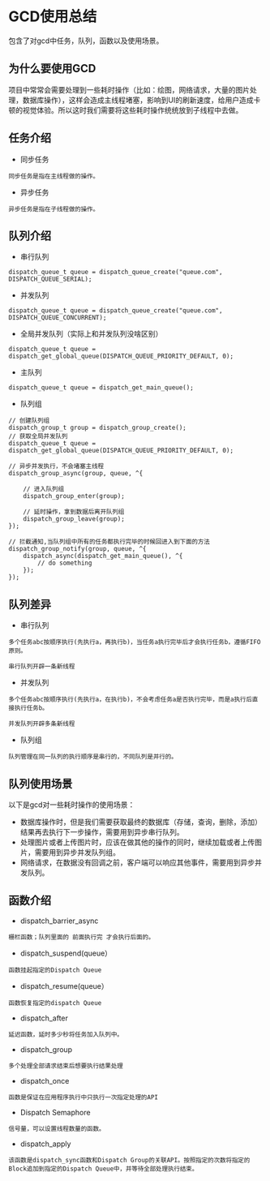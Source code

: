 # GCD使用总结
包含了对gcd中任务，队列，函数以及使用场景。
## 为什么要使用GCD
项目中常常会需要处理到一些耗时操作（比如：绘图，网络请求，大量的图片处理，数据库操作），这样会造成主线程堵塞，影响到UI的刷新速度，给用户造成卡顿的视觉体验。所以这时我们需要将这些耗时操作统统放到子线程中去做。
## 任务介绍
* 同步任务
```
同步任务是指在主线程做的操作。
```
* 异步任务
```
异步任务是指在子线程做的操作。
```
## 队列介绍
*   串行队列
```
dispatch_queue_t queue = dispatch_queue_create("queue.com", DISPATCH_QUEUE_SERIAL);
```
*   并发队列
```
dispatch_queue_t queue = dispatch_queue_create("queue.com", DISPATCH_QUEUE_CONCURRENT);
```
*   全局并发队列（实际上和并发队列没啥区别）
```
dispatch_queue_t queue = dispatch_get_global_queue(DISPATCH_QUEUE_PRIORITY_DEFAULT, 0);
```
*   主队列
```
dispatch_queue_t queue = dispatch_get_main_queue();
```
*   队列组
```
// 创建队列组
dispatch_group_t group = dispatch_group_create();
// 获取全局并发队列
dispatch_queue_t queue = dispatch_get_global_queue(DISPATCH_QUEUE_PRIORITY_DEFAULT, 0);

// 异步并发执行，不会堵塞主线程
dispatch_group_async(group, queue, ^{

    // 进入队列组
    dispatch_group_enter(group);

    // 延时操作，拿到数据后离开队列组
    dispatch_group_leave(group);
});

// 拦截通知,当队列组中所有的任务都执行完毕的时候回进入到下面的方法
dispatch_group_notify(group, queue, ^{
    dispatch_async(dispatch_get_main_queue(), ^{
        // do something
    });
});
```
## 队列差异
*   串行队列
```
多个任务abc按顺序执行(先执行a，再执行b)，当任务a执行完毕后才会执行任务b，遵循FIFO原则。
```
```
串行队列开辟一条新线程
```
*   并发队列
```
多个任务abc按顺序执行(先执行a，在执行b)，不会考虑任务a是否执行完毕，而是a执行后直接执行任务b。
```
```
并发队列开辟多条新线程
```
*   队列组
```
队列管理在同一队列的执行顺序是串行的，不同队列是并行的。
```
## 队列使用场景
以下是gcd对一些耗时操作的使用场景：<br>
* 数据库操作时，但是我们需要获取最终的数据库（存储，查询，删除，添加）结果再去执行下一步操作，需要用到异步串行队列。<br>
* 处理图片或者上传图片时，应该在做其他的操作的同时，继续加载或者上传图片，需要用到异步并发队列组。<br>
* 网络请求，在数据没有回调之前，客户端可以响应其他事件，需要用到异步并发队列。<br>

## 函数介绍
* dispatch_barrier_async
```
栅栏函数；队列里面的 前面执行完 才会执行后面的。
```
* dispatch_suspend(queue）
```
函数挂起指定的Dispatch Queue
```
* dispatch_resume(queue）
```
函数恢复指定的dispatch Queue
```
* dispatch_after
```
延迟函数，延时多少秒将任务加入队列中。
```
* dispatch_group
```
多个处理全部请求结束后想要执行结果处理
```
* dispatch_once
```
函数是保证在应用程序执行中只执行一次指定处理的API
```
* Dispatch Semaphore
```
信号量，可以设置线程数量的函数。
```
* dispatch_apply
```
该函数是dispatch_sync函数和Dispatch Group的关联API。按照指定的次数将指定的Block追加到指定的Dispatch Queue中，并等待全部处理执行结束。
```
